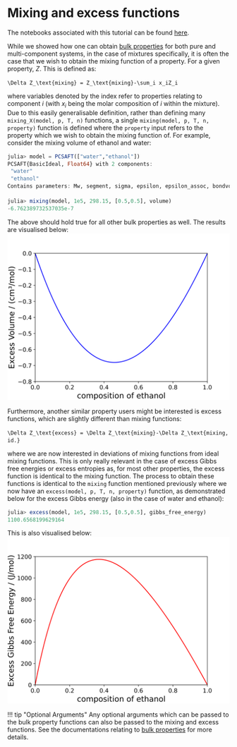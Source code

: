 # Mixing and excess functions

The notebooks associated with this tutorial can be found [here](../../../examples/mixing_functions.ipynb).

While we showed how one can obtain [bulk properties](./bulk_properties.md) for both pure and multi-component systems, in the case of mixtures specifically, it is often the case that we wish to obtain the mixing function of a property.
For a given property, $Z$.
This is defined as:

``\Delta Z_\text{mixing} = Z_\text{mixing}-\sum_i x_iZ_i``

where variables denoted by the index refer to properties relating to component $i$ (with $x_i$ being the molar composition of $i$ within the mixture).
Due to this easily generalisable definition, rather than defining many `mixing_X(model, p, T, n)` functions, a single `mixing(model, p, T, n, property)` function is defined where the `property` input refers to the property which we wish to obtain the mixing function of.
For example, consider the mixing volume of ethanol and water:

```julia
julia> model = PCSAFT(["water","ethanol"])
PCSAFT{BasicIdeal, Float64} with 2 components:
 "water"
 "ethanol"
Contains parameters: Mw, segment, sigma, epsilon, epsilon_assoc, bondvol

julia> mixing(model, 1e5, 298.15, [0.5,0.5], volume)
-6.762389732537035e-7
```

The above should hold true for all other bulk properties as well.
The results are visualised below:
![VE_etoh_water](../assets/excess_vol_etoh_h2o.svg)

Furthermore, another similar property users might be interested is excess functions, which are slightly different than mixing functions:

``\Delta Z_\text{excess} = \Delta Z_\text{mixing}-\Delta Z_\text{mixing, id.}``

where we are now interested in deviations of mixing functions from ideal mixing functions.
This is only really relevant in the case of excess Gibbs free energies or excess entropies as, for most other properties, the excess function is identical to the mixing function.
The process to obtain these functions is identical to the `mixing` function mentioned previously where we now have an `excess(model, p, T, n, property)` function, as demonstrated below for the excess Gibbs energy (also in the case of water and ethanol):

```julia
julia> excess(model, 1e5, 298.15, [0.5,0.5], gibbs_free_energy)
1100.6568199629164
```

This is also visualised below:
![gE_etoh_water](../assets/excess_gibbs_etoh_h2o.svg)

!!! tip "Optional Arguments"
    Any optional arguments which can be passed to the bulk property functions can also be passed to the mixing and excess functions.
    See the documentations relating to [bulk properties](./bulk_properties.md) for more details.
